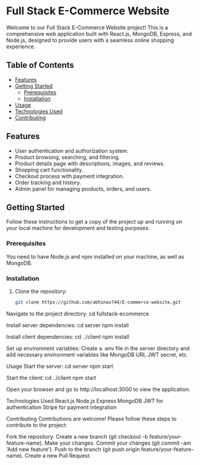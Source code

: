 # Full Stack E-Commerce Website

Welcome to our Full Stack E-Commerce Website project! This is a comprehensive web application built with React.js, MongoDB, Express, and Node.js, designed to provide users with a seamless online shopping experience.

## Table of Contents
- [Features](#features)
- [Getting Started](#getting-started)
  - [Prerequisites](#prerequisites)
  - [Installation](#installation)
- [Usage](#usage)
- [Technologies Used](#technologies-used)
- [Contributing](#contributing)


## Features
- User authentication and authorization system.
- Product browsing, searching, and filtering.
- Product details page with descriptions, images, and reviews.
- Shopping cart functionality.
- Checkout process with payment integration.
- Order tracking and history.
- Admin panel for managing products, orders, and users.

## Getting Started
Follow these instructions to get a copy of the project up and running on your local machine for development and testing purposes.

### Prerequisites
You need to have Node.js and npm installed on your machine, as well as MongoDB.

### Installation
1. Clone the repository:
   ```sh
   git clone https://github.com/abhinav744/E-commerce-website.git
Navigate to the project directory:
cd fullstack-ecommerce

Install server dependencies:
cd server 
npm install

Install client dependencies:
cd ../client 
npm install

Set up environment variables:
Create a .env file in the server directory and add necessary environment variables like MongoDB URI, JWT secret, etc.

Usage
Start the server:
cd server 
npm start

Start the client:
cd ../client
npm start

Open your browser and go to http://localhost:3000 to view the application.

Technologies Used
React.js
Node.js
Express
MongoDB
JWT for authentication
Stripe for payment integration

Contributing
Contributions are welcome! Please follow these steps to contribute to the project:

Fork the repository.
Create a new branch (git checkout -b feature/your-feature-name).
Make your changes.
Commit your changes (git commit -am 'Add new feature').
Push to the branch (git push origin feature/your-feature-name).
Create a new Pull Request.
